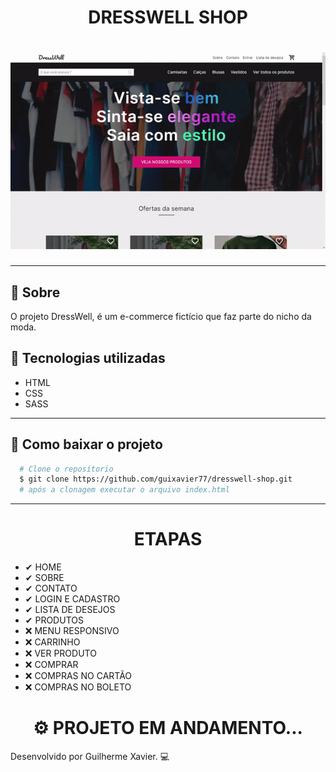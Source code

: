 <h1 align="center">
  DRESSWELL SHOP
</h1>
<h1 align="center">
  <img src="img/readme/preview.gif">
</h1>

---

## 📑 Sobre

O projeto DressWell, é um e-commerce fictício que faz parte do nicho da moda.

## 🚀 Tecnologias utilizadas

- HTML
- CSS
- SASS

---

## 📁 Como baixar o projeto

```bash
  # Clone o reposítorio
  $ git clone https://github.com/guixavier77/dresswell-shop.git
  # após a clonagem executar o arquivo index.html
```

---

<h1 align="center">
   ETAPAS
</h1>

- ✔ HOME
- ✔ SOBRE
- ✔ CONTATO
- ✔ LOGIN E CADASTRO
- ✔ LISTA DE DESEJOS
- ✔ PRODUTOS
- ❌ MENU RESPONSIVO
- ❌ CARRINHO
- ❌ VER PRODUTO
- ❌ COMPRAR
- ❌ COMPRAS NO CARTÃO
- ❌ COMPRAS NO BOLETO

<h1 align="center">
  ⚙ PROJETO EM ANDAMENTO...
</h1>
Desenvolvido por Guilherme Xavier. 💻
